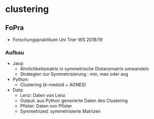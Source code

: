 # clustering
## FoPra
- Forschungspraktikum Uni Trier WS 2018/19
### Aufbau
- Java:
    - Ähnlichkeitsmatrix in symmetrische Distanzmatrix umwandeln
    - Strategien zur Symmetrisierung : min, max oder avg
- Python:
    - Clustering (k-medoid + AGNES)
- Data:
    - Lenz: Daten von Lenz
    - Output: aus Python generierte Daten des Clustering
    - Pfister: Daten von Pfister
    - Symmetrized: symmetrisierte Matrizen
